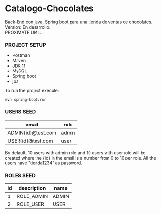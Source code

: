 # Catalogo-Chocolates
Back-End con java, Spring boot para una tienda de ventas de chocolates.<br>
Version: En desarrollo.<br>
PROXIMATE UML...


### PROJECT SETUP

- Postman
- Maven
- JDK 11
- MySQL
- Spring boot
- jpa

To run the project execute:

`mvn spring-boot:run`


### USERS SEED

| email              | role  |  
|--------------------|-------|
| ADMIN{id}@test.com | admin | 
| USER{id}@test.com  | user  | 

By default, 10 users with admin role and 10 users with user role will be created where the {id} in
the email is a number from 0 to 10 per role. All the users have "tienda1234" as password.

### ROLES SEED

| id |  description |  name   |
|----|--------------|---------| 
| 1  |  ROLE_ADMIN  |  ADMIN  |
| 2  |  ROLE_USER   |  USER   | 
